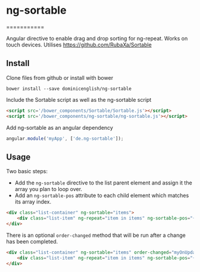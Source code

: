 # ng-sortable
===========

Angular directive to enable drag and drop sorting for ng-repeat. Works on touch devices. Utilises https://github.com/RubaXa/Sortable

## Install
Clone files from github or install with bower
```
bower install --save dominicenglish/ng-sortable
```

Include the Sortable script as well as the ng-sortable script
```html
<script src='/bower_components/Sortable/Sortable.js'></script>
<script src='/bower_components/ng-sortable/ng-sortable.js'></script>
```

Add ng-sortable as an angular dependency
```javascript
angular.module('myApp', ['de.ng-sortable']);
```

## Usage
Two basic steps:
- Add the `ng-sortable` directive to the list parent element and assign it the array you plan to loop over.
- Add an `ng-sortable-pos` attribute to each child element which matches its array index.
```html
<div class="list-container" ng-sortable="items">
    <div class="list-item" ng-repeat="item in items" ng-sortable-pos="{{$index}}">{{item}}</div>
</div>
```

There is an optional `order-changed` method that will be run after a change has been completed.
```html
<div class="list-container" ng-sortable="items" order-changed="myOnUpdateMethod()">
    <div class="list-item" ng-repeat="item in items" ng-sortable-pos="{{$index}}">{{item}}</div>
</div>
```

